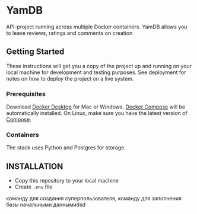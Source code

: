 # YamDB

API-project running across multiple Docker containers.
YamDB allows you to leave reviews, ratings and comments on creation


## Getting Started

These instructions will get you a copy of the project up and running on your local machine for development and testing purposes.
See deployment for notes on how to deploy the project on a live system.

### Prerequisites

Download [Docker Desktop](https://www.docker.com/products/docker-desktop) for Mac or Windows. [Docker Compose](https://docs.docker.com/compose/) will be automatically installed. On Linux, make sure you have the latest version of [Compose](https://docs.docker.com/compose/install/).

### Containers

The stack uses Python and Postgres for storage.

## INSTALLATION

- Copy this repository to your local machine
- Create `.env` file  

команду для создания суперпользователя,
команду для заполнения базы начальными даннымиdsd

